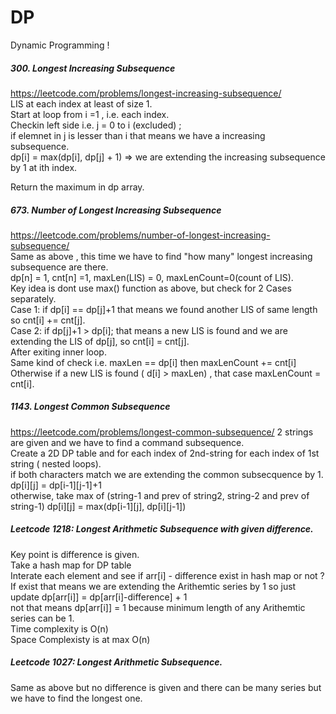 # DP
Dynamic Programming !

##### 300. Longest Increasing Subsequence  
https://leetcode.com/problems/longest-increasing-subsequence/  
LIS at each index at least of size 1.  
Start at loop from i =1 , i.e. each index.  
Checkin left side i.e. j = 0 to i (excluded) ;  
if elemnet in j is lesser than i that means we have a increasing subsequence.  
dp[i] = max(dp[i], dp[j] + 1) => we are extending the increasing subsequence by 1 at ith index.  

Return the maximum in dp array.

##### 673. Number of Longest Increasing Subsequence  
https://leetcode.com/problems/number-of-longest-increasing-subsequence/  
Same as above , this time we have to find "how many" longest increasing subsequence are there.  
dp[n] = 1, cnt[n] =1, maxLen(LIS) = 0, maxLenCount=0(count of LIS).  
Key idea is dont use max() function as above, but check for 2 Cases separately.  
Case 1: if dp[i] == dp[j]+1 that means we found another LIS of same length so cnt[i] += cnt[j].  
Case 2: if dp[j]+1 > dp[i]; that means a new LIS is found and we are extending the LIS of dp[j], so cnt[i] = cnt[j].  
After exiting inner loop.  
Same kind of check i.e. maxLen == dp[i] then maxLenCount += cnt[i]  
Otherwise if a new LIS is found ( d[i] > maxLen) , that case maxLenCount = cnt[i].  

##### 1143. Longest Common Subsequence  
https://leetcode.com/problems/longest-common-subsequence/
2 strings are given and we have to find a command subsequence.  
Create a 2D DP table 
and for each index of 2nd-string for each index of 1st string ( nested loops).  
if both characters match we are extending the common subsecquence by 1.  
   dp[i][j] = dp[i-1][j-1]+1  
otherwise, take max of  (string-1 and prev of string2, string-2 and prev of string-1)
   dp[i][j] = max(dp[i-1][j], dp[i][j-1])


##### Leetcode 1218: Longest Arithmetic Subsequence with given difference.
Key point is difference is given.  
Take a hash map for DP table  
Interate each element and see if arr[i] - difference exist in hash map or not ?
 If exist that means we are extending the Arithemtic series by 1 so just update dp[arr[i]] = dp[arr[i]-difference] + 1  
 not that means dp[arr[i]] = 1  because minimum length of any Arithemtic series can be 1.  
 Time complexity is O(n)  
 Space Complexisty is at max O(n)  
 
##### Leetcode 1027: Longest Arithmetic Subsequence. 
Same as above but no difference is given and there can be many series but we have to find the longest one.  
